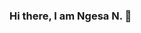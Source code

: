 ### Hi there, I am Ngesa N. 👋

<!--
**ngesa254/ngesa254** is a ✨ _special_ ✨ repository because its `README.md` (this file) appears on your GitHub profile.

Here are some ideas to get you started:

- 🔭 I’m currently working on Liquid Telecom PoC 
- 🌱 I’m currently learning Network Automation with Python
- 👯 I’m looking to collaborate on any automation project
- 🤔 I’m looking for help with ...React Native
- 💬 Ask me about ...Network Engineering, IoT, Python, Node Js
- 📫 How to reach me: ...
- 😄 Pronouns: ...
- ⚡ Fun fact: ...
-->
